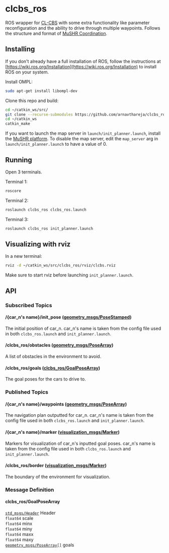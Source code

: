 # clcbs_ros

ROS wrapper for [CL-CBS](https://github.com/APRIL-ZJU/CL-CBS) with some extra functionality like parameter reconfiguration and the ability to drive through multiple waypoints. Follows the structure and format of [MuSHR Coordination](https://github.com/prl-mushr/mushr_coordination).

## Installing

If you don't already have a full installation of ROS, follow the instructions at [https://wiki.ros.org/Installation](https://wiki.ros.org/Installation) to install ROS on your system.

Install OMPL:

```bash
sudo apt-get install libompl-dev
```

Clone this repo and build:

```bash
cd ~/catkin_ws/src/  
git clone --recurse-submodules https://github.com/arnavthareja/clcbs_ros.git
cd ~/catkin_ws
catkin_make
```

If you want to launch the map server in `launch/init_planner.launch`, install the [MuSHR platform](https://mushr.io/tutorials/quickstart/). To disable the map server, edit the `map_server` arg in `launch/init_planner.launch` to have a value of 0.

## Running

Open 3 terminals.

Terminal 1:

```bash
roscore
```

Terminal 2:

```bash
roslaunch clcbs_ros clcbs_ros.launch
```

Terminal 3:

```bash
roslaunch clcbs_ros init_planner.launch
```

## Visualizing with rviz

In a new terminal:

```bash
rviz -d ~/catkin_ws/src/clcbs_ros/rviz/clcbs.rviz
```

Make sure to start rviz before launching `init_planner.launch`.

## API

### Subscribed Topics

#### /{car_n's name}/init_pose ([geometry_msgs/PoseStamped](http://docs.ros.org/en/melodic/api/geometry_msgs/html/msg/PoseStamped.html))

The initial position of car_n. car_n's name is taken from the config file used in both `clcbs_ros.launch` and `init_planner.launch`.

#### /clcbs_ros/obstacles ([geometry_msgs/PoseArray](http://docs.ros.org/en/melodic/api/geometry_msgs/html/msg/PoseArray.html))

A list of obstacles in the environment to avoid.

#### /clcbs_ros/goals ([clcbs_ros/GoalPoseArray](#clcbs_rosgoalposearray))

The goal poses for the cars to drive to.

### Published Topics

#### /{car_n's name}/waypoints ([geometry_msgs/PoseArray](http://docs.ros.org/en/melodic/api/geometry_msgs/html/msg/PoseArray.html))

The navigation plan outputted for car_n. car_n's name is taken from the config file used in both `clcbs_ros.launch` and `init_planner.launch`.

#### /{car_n's name}/marker ([visualization_msgs/Marker](http://docs.ros.org/en/api/visualization_msgs/html/msg/Marker.html))

Markers for visualization of car_n's inputted goal poses. car_n's name is taken from the config file used in both `clcbs_ros.launch` and `init_planner.launch`.

#### /clcbs_ros/border ([visualization_msgs/Marker](http://docs.ros.org/en/api/visualization_msgs/html/msg/Marker.html))

The boundary of the environment for visualization.

### Message Definition

#### clcbs_ros/GoalPoseArray

[`std_msgs/Header`](http://docs.ros.org/en/melodic/api/std_msgs/html/msg/Header.html) Header  
`float64` scale  
`float64` minx  
`float64` miny  
`float64` maxx  
`float64` maxy  
[`geometry_msgs/PoseArray[]`](http://docs.ros.org/en/melodic/api/geometry_msgs/html/msg/PoseArray.html) goals 
